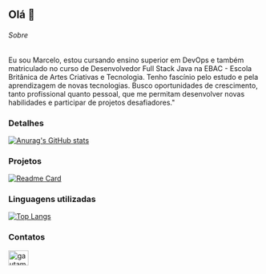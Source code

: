 ## Olá 👋

###### Sobre

Eu sou Marcelo, estou cursando ensino superior em DevOps e também matriculado no curso de Desenvolvedor Full Stack Java na EBAC - Escola Britânica de Artes Criativas e Tecnologia. Tenho fascínio pelo estudo e pela aprendizagem de novas tecnologias. Busco oportunidades de crescimento, tanto profissional quanto pessoal, que me permitam desenvolver novas habilidades e participar de projetos desafiadores."


### Detalhes

[![Anurag's GitHub stats](https://github-readme-stats.vercel.app/api?username=MarceloSilveira1709&show_icons=true&theme=radical)](https://github.com/anuraghazra/github-readme-stats)

### Projetos

[![Readme Card](https://github-readme-stats.vercel.app/api/pin/?username=MarceloSilveira1709&repo=Efood&theme=radical)](https://github.com/MarceloSilveira1709/Efood)



### Linguagens utilizadas 
[![Top Langs](https://github-readme-stats.vercel.app/api/top-langs/?username=MarceloSilveira1709&layout=compact&theme=radical)](https://github.com/anuraghazra/github-readme-stats)


### Contatos

<a href="https://www.linkedin.com/in/marcelosilveira-/" target="blank"><img align="center" src="https://raw.githubusercontent.com/rahuldkjain/github-profile-readme-generator/master/src/images/icons/Social/linked-in-alt.svg" alt="gautamkrishnar" height="30" width="40" /></a>




